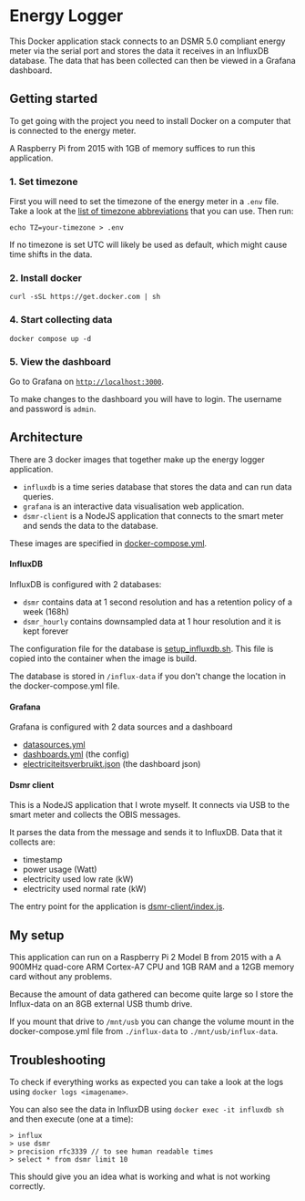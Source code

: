 # Energy Logger

This Docker application stack connects to an DSMR 5.0 compliant energy meter via the serial port and stores the data it receives in an InfluxDB database. 
The data that has been collected can then be viewed in a Grafana dashboard.

## Getting started
To get going with the project you need to install Docker on a computer that is connected to the energy meter.

A Raspberry Pi from 2015 with 1GB of memory suffices to run this application.

### 1. Set timezone
First you will need to set the timezone of the energy meter in a `.env` file. Take a look at the [list of timezone abbreviations](https://en.wikipedia.org/wiki/List_of_tz_database_time_zones) that you can use. Then run:

`echo TZ=your-timezone > .env`

If no timezone is set UTC will likely be used as default, which might cause time shifts in the data.

### 2. Install docker
`curl -sSL https://get.docker.com | sh`

### 4. Start collecting data
`docker compose up -d`

### 5. View the dashboard
Go to Grafana on [`http://localhost:3000`](`http://localhost:3000`).

To make changes to the dashboard you will have to login.
The username and password is `admin`.

## Architecture
There are 3 docker images that together make up the energy logger application.
- `influxdb` is a time series database that stores the data and can run data queries.
- `grafana` is an interactive data visualisation web application.
- `dsmr-client` is a NodeJS application that connects to the smart meter and sends the data to the database.

These images are specified in [docker-compose.yml](docker-compose.yml).

#### InfluxDB
InfluxDB is configured with 2 databases:
- `dsmr` contains data at 1 second resolution and has a retention policy of a week (168h)
- `dsmr_hourly` contains downsampled data at 1 hour resolution and it is kept forever

The configuration file for the database is [setup_influxdb.sh](./setup_influxdb.sh). This file is copied into the container when the image is build.

The database is stored in `/influx-data` if you don't change the location in the docker-compose.yml file.

#### Grafana
Grafana is configured with 2 data sources and a dashboard
- [datasources.yml](./grafana-provisioning/datasources/datasources.yml)
- [dashboards.yml](./grafana-provisioning/dashboards/dashboards.yml) (the config)
- [electriciteitsverbruikt.json](./dashboards/electriciteitsverbruik.json) (the dashboard json)

#### Dsmr client
This is a NodeJS application that I wrote myself. It connects via USB to the smart meter and collects the OBIS messages.

It parses the data from the message and sends it to InfluxDB. Data that it collects are:
- timestamp
- power usage (Watt)
- electricity used low rate (kW)
- electricity used normal rate (kW)

The entry point for the application is [dsmr-client/index.js](./dsmr-client/index.js).

## My setup
This application can run on a Raspberry Pi 2 Model B from 2015 with a A 900MHz quad-core ARM Cortex-A7 CPU and 1GB RAM and a 12GB memory card without any problems.

Because the amount of data gathered can become quite large so I store the Influx-data on an 8GB external USB thumb drive.

If you mount that drive to `/mnt/usb` you can change the volume mount in the docker-compose.yml file from `./influx-data` to `./mnt/usb/influx-data`.

## Troubleshooting
To check if everything works as expected you can take a look at the logs using `docker logs <imagename>`.

You can also see the data in InfluxDB using `docker exec -it influxdb sh` and then execute (one at a time):

```
> influx
> use dsmr
> precision rfc3339 // to see human readable times
> select * from dsmr limit 10
```

This should give you an idea what is working and what is not working correctly.